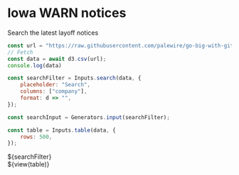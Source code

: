 # Iowa WARN notices

Search the latest layoff notices

```js
const url = "https://raw.githubusercontent.com/palewire/go-big-with-github-actions/refs/heads/main/data/ia.csv?token=GHSAT0AAAAAACU5S4R7GRBLGXUY2E7CBDEIZ45HRUA";
// Fetch
const data = await d3.csv(url);
console.log(data)
```

```js
const searchFilter = Inputs.search(data, {
    placeholder: "Search",
    columns: ["company"],
    format: d => "",
});

const searchInput = Generators.input(searchFilter);
```

```js
const table = Inputs.table(data, {
    rows: 500,
});
```


<div class="control-group">
<div class="control">
    ${searchFilter}
</div>
</div>

<div>
    ${view(table)}
</div>